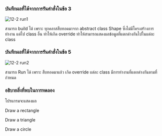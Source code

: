 ### บันทึกผลที่ได้จากการรันคำสั่งในข้อ 3
![12-2 run1](https://github.com/kanoksiriboonkam/03376836-OOP-2566-Lab-12/assets/144196048/cccf87e4-9da1-40ff-a710-4052c9cd2805)

สามารถ build ได้ เพราะ ทุกคลาสสืบทอดมาจาก abstract class Shape ซึ่งไม่มีโครงสร้างการทำงาน แต่ไป class อื่น ทำให้เกิด override ทำให้สามารถแสดงผลข้อมูลที่แตกต่างกันไปในแต่ละ class
### บันทึกผลที่ได้จากการรันคำสั่งในข้อ 5
![12-2 run2](https://github.com/kanoksiriboonkam/03376836-OOP-2566-Lab-12/assets/144196048/13b72d7c-3e44-486f-b509-74fa769edd73)

สามารถ Run ได้ เพราะ สืบทอดมาแล้ว เกิด override แต่ละ class มีการทำงานที่แตกต่างกันตามที่กำหนด
### อธิบายสิ่งที่พบในการทดลอง
โปรแกรมจะแสดงผล

Draw a rectangle

Draw a triangle

Draw a circle
